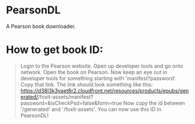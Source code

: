 # PearsonDL
A Pearson book downloader.

# How to get book ID:
>Login to the Pearson website.
>Open up developer tools and go onto network.
>Open the book on Pearson.
>Now keep an eye out in developer tools for something starting with 'manifest?password'. Copy that link.
The link should look something like this:
https://d38l3k3yaet8r2.cloudfront.net/resources/products/epubs/generated/<id>/foxit-assets/manifest?password=&isCheckPsd=false&form=true
>Now copy the id between '/generated' and '/foxit-assets'. You can now use this ID in PearsonDL!
